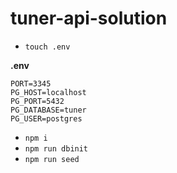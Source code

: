 # tuner-api-solution

- `touch .env`

**.env**


```
PORT=3345
PG_HOST=localhost
PG_PORT=5432
PG_DATABASE=tuner
PG_USER=postgres
```


- `npm i`
- `npm run dbinit`
- `npm run seed`
